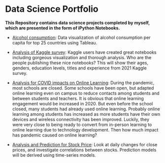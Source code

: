 # Data Science Portfolio

**This Repository contains data science projects completed by myself, which are presented in the form of iPython Notebooks.**

* [Alcohol consumption](https://github.com/hkim369/DataViz/tree/main): Data visualization of alcohol consumption per capita for top 25 countries using Tableau.

* [Analysis of Kaggle survey](https://github.com/hkim369/Kaggle-Survery/blob/main/age-gender-education-and-experience-5.ipynb): Kaggle users have created great notebooks including gorgeous visualization and thorough analysis. Who are the people publishing these nice notebooks? This will show their ages, genders, education levels, titles and experience from 2021 Kaggle survey.

* [Analysis for COVID impacts on Online Learning](https://github.com/hkim369/Online-Learning/blob/main/trends-of-online-learning-2.ipynb): During the pandemic, most schools are closed. Some schools have been open, but adapted online learning even on campus to reduce contacts among students and between students and teachers. It is obvious that online learning engagement would be increased in 2020. But even before the school closed, many students had already used online learning. Probably online learning among students has increased as more students have their own devices and wireless connectivity has been improved. Luckily, they were very close to being ready to convert from in-person learning to online learning due to technology development. Then how much impact has pandemic caused on online learning?

* [Analysis and Prediction for Stock Price](https://github.com/hkim369/stock-price/blob/main/Stock_analysis.ipynb): Look at daily changes for close prices, and investigate correlations between stocks. Prediction models will be derived using time-series models.
